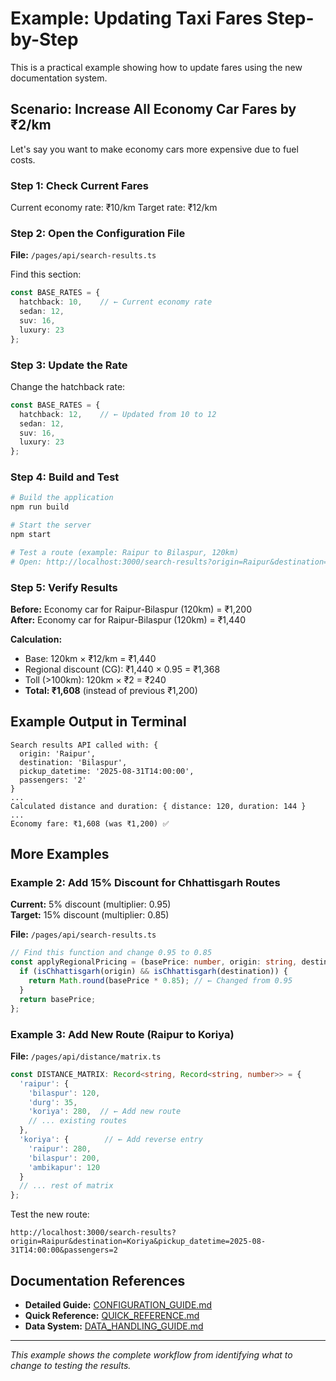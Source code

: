 # Example: Updating Taxi Fares Step-by-Step

This is a practical example showing how to update fares using the new documentation system.

## Scenario: Increase All Economy Car Fares by ₹2/km

Let's say you want to make economy cars more expensive due to fuel costs.

### Step 1: Check Current Fares
Current economy rate: ₹10/km
Target rate: ₹12/km

### Step 2: Open the Configuration File

**File:** `/pages/api/search-results.ts`

Find this section:
```typescript
const BASE_RATES = {
  hatchback: 10,    // ← Current economy rate
  sedan: 12,
  suv: 16,
  luxury: 23
};
```

### Step 3: Update the Rate

Change the hatchback rate:
```typescript
const BASE_RATES = {
  hatchback: 12,    // ← Updated from 10 to 12
  sedan: 12,
  suv: 16,
  luxury: 23
};
```

### Step 4: Build and Test

```bash
# Build the application
npm run build

# Start the server  
npm start

# Test a route (example: Raipur to Bilaspur, 120km)
# Open: http://localhost:3000/search-results?origin=Raipur&destination=Bilaspur&pickup_datetime=2025-08-31T14:00:00&passengers=2
```

### Step 5: Verify Results

**Before:** Economy car for Raipur-Bilaspur (120km) = ₹1,200  
**After:** Economy car for Raipur-Bilaspur (120km) = ₹1,440

**Calculation:**
- Base: 120km × ₹12/km = ₹1,440
- Regional discount (CG): ₹1,440 × 0.95 = ₹1,368
- Toll (>100km): 120km × ₹2 = ₹240  
- **Total: ₹1,608** (instead of previous ₹1,200)

## Example Output in Terminal

```
Search results API called with: {
  origin: 'Raipur',
  destination: 'Bilaspur',
  pickup_datetime: '2025-08-31T14:00:00',
  passengers: '2'
}
...
Calculated distance and duration: { distance: 120, duration: 144 }
...
Economy fare: ₹1,608 (was ₹1,200) ✅
```

## More Examples

### Example 2: Add 15% Discount for Chhattisgarh Routes

**Current:** 5% discount (multiplier: 0.95)  
**Target:** 15% discount (multiplier: 0.85)

**File:** `/pages/api/search-results.ts`

```typescript
// Find this function and change 0.95 to 0.85
const applyRegionalPricing = (basePrice: number, origin: string, destination: string) => {
  if (isChhattisgarh(origin) && isChhattisgarh(destination)) {
    return Math.round(basePrice * 0.85); // ← Changed from 0.95
  }
  return basePrice;
};
```

### Example 3: Add New Route (Raipur to Koriya)

**File:** `/pages/api/distance/matrix.ts`

```typescript
const DISTANCE_MATRIX: Record<string, Record<string, number>> = {
  'raipur': {
    'bilaspur': 120,
    'durg': 35,
    'koriya': 280,  // ← Add new route
    // ... existing routes
  },
  'koriya': {        // ← Add reverse entry
    'raipur': 280,
    'bilaspur': 200,
    'ambikapur': 120
  }
  // ... rest of matrix
};
```

Test the new route:
```
http://localhost:3000/search-results?origin=Raipur&destination=Koriya&pickup_datetime=2025-08-31T14:00:00&passengers=2
```

## Documentation References

- **Detailed Guide:** [CONFIGURATION_GUIDE.md](./CONFIGURATION_GUIDE.md)
- **Quick Reference:** [QUICK_REFERENCE.md](./QUICK_REFERENCE.md)
- **Data System:** [DATA_HANDLING_GUIDE.md](./DATA_HANDLING_GUIDE.md)

---

*This example shows the complete workflow from identifying what to change to testing the results.*
